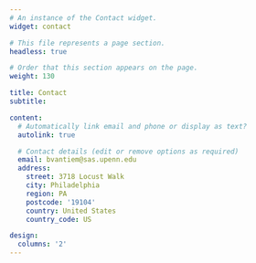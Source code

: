 ```yaml
---
# An instance of the Contact widget.
widget: contact

# This file represents a page section.
headless: true

# Order that this section appears on the page.
weight: 130

title: Contact
subtitle:

content:
  # Automatically link email and phone or display as text?
  autolink: true

  # Contact details (edit or remove options as required)
  email: bvantiem@sas.upenn.edu
  address:
    street: 3718 Locust Walk
    city: Philadelphia
    region: PA
    postcode: '19104'
    country: United States
    country_code: US

design:
  columns: '2'
---
```


